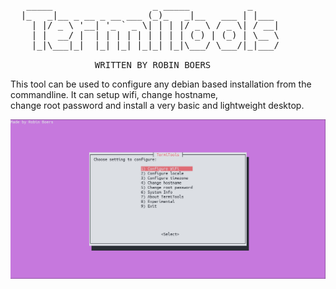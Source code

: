 <pre>
   _____                   _ _____           _
  |_   _|__ _ __ _ __ ___ (_)_   _|__   ___ | |___
    | |/ _ \ '__| '_ ` _ \| | | |/ _ \ / _ \| / __|
    | |  __/ |  | | | | | | | | | (_) | (_) | \__ \
    |_|\___|_|  |_| |_| |_|_| |_|\___/ \___/|_|___/

                WRITTEN BY ROBIN BOERS                   
</pre>

This tool can be used to configure any debian based
installation from the commandline. It can setup wifi, change hostname,  
change root password and install a very basic and lightweight desktop.

![screenshot](screenshot.png)
